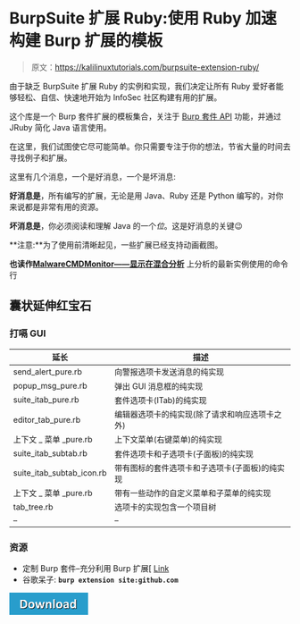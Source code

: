 # BurpSuite 扩展 Ruby:使用 Ruby 加速构建 Burp 扩展的模板

> 原文：<https://kalilinuxtutorials.com/burpsuite-extension-ruby/>

由于缺乏 BurpSuite 扩展 Ruby 的实例和实现，我们决定让所有 Ruby 爱好者能够轻松、自信、快速地开始为 InfoSec 社区构建有用的扩展。

这个库是一个 Burp 套件扩展的模板集合，关注于 [Burp 套件 API](https://portswigger.net/burp/extender/api/) 功能，并通过 JRuby 简化 Java 语言使用。

在这里，我们试图使它尽可能简单。你只需要专注于你的想法，节省大量的时间去寻找例子和扩展。

这里有几个消息，一个是好消息，一个是坏消息:

**好消息是**，所有编写的扩展，无论是用 Java、Ruby 还是 Python 编写的，对你来说都是非常有用的资源。

**坏消息是**，你必须阅读和理解 Java 的一个*位*。这是好消息的关键😉

**注意:**为了使用前清晰起见，一些扩展已经支持动画截图。

**也读作[MalwareCMDMonitor——显示在混合分析](https://kalilinuxtutorials.com/malwarecmdmonitor/)** 上分析的最新实例使用的命令行

## **囊状延伸红宝石**

### **打嗝 GUI**

| 延长 | 描述 |
| --- | --- |
| send_alert_pure.rb | 向警报选项卡发送消息的纯实现 |
| popup_msg_pure.rb | 弹出 GUI 消息框的纯实现 |
| suite_itab_pure.rb | 套件选项卡(ITab)的纯实现 |
| editor_tab_pure.rb | 编辑器选项卡的纯实现(除了请求和响应选项卡之外) |
| 上下文 _ 菜单 _pure.rb | 上下文菜单(右键菜单)的纯实现 |
| suite_itab_subtab.rb | 套件选项卡和子选项卡(子面板)的纯实现 |
| suite_itab_subtab_icon.rb | 带有图标的套件选项卡和子选项卡(子面板)的纯实现 |
| 上下文 _ 菜单 _pure.rb | 带有一些动作的自定义菜单和子菜单的纯实现 |
| tab_tree.rb | 选项卡的实现包含一个项目树 |
| – | – |

### 资源

*   定制 Burp 套件–充分利用 Burp 扩展[ [Link](http://www.slideshare.net/AugustDetlefsen/burp-extensions)
*   谷歌呆子: **`burp extension site:github.com`**

[![](img/d861a9096555aeb1980fc054015933d7.png)](https://github.com/KINGSABRI/Burp_Suite_Extension_Ruby)
